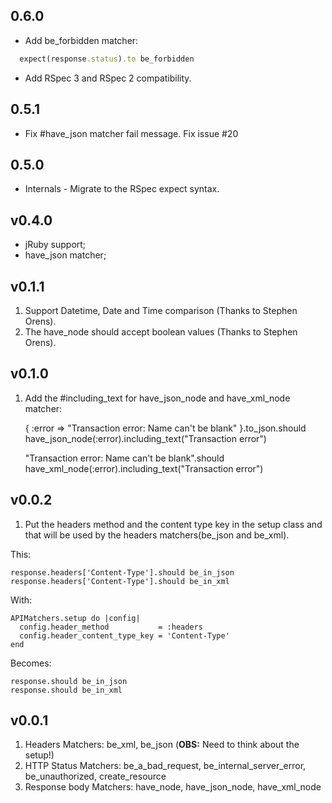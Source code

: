 ## 0.6.0

* Add be_forbidden matcher:

```ruby
  expect(response.status).to be_forbidden
```

* Add RSpec 3 and RSpec 2 compatibility.

## 0.5.1

* Fix #have_json matcher fail message. Fix issue #20

## 0.5.0

* Internals - Migrate to the RSpec expect syntax.

## v0.4.0

* jRuby support;
* have_json matcher;

## v0.1.1

1) Support Datetime, Date and Time comparison (Thanks to Stephen Orens).
2) The have_node should accept boolean values (Thanks to Stephen Orens).

## v0.1.0

1) Add the #including_text for have_json_node and have_xml_node matcher:

    { :error => "Transaction error: Name can't be blank" }.to_json.should have_json_node(:error).including_text("Transaction error")

    "<error>Transaction error: Name can't be blank</error>".should have_xml_node(:error).including_text("Transaction error")

## v0.0.2

1) Put the headers method and the content type key in the setup class and that will be used by the headers matchers(be_json and be_xml).

This:

    response.headers['Content-Type'].should be_in_json
    response.headers['Content-Type'].should be_in_xml

With:

    APIMatchers.setup do |config|
      config.header_method           = :headers
      config.header_content_type_key = 'Content-Type'
    end

Becomes:

    response.should be_in_json
    response.should be_in_xml

## v0.0.1

1) Headers Matchers: be_xml, be_json (**OBS:** Need to think about the setup!)
2) HTTP Status Matchers: be_a_bad_request, be_internal_server_error, be_unauthorized, create_resource
3) Response body Matchers: have_node, have_json_node, have_xml_node
